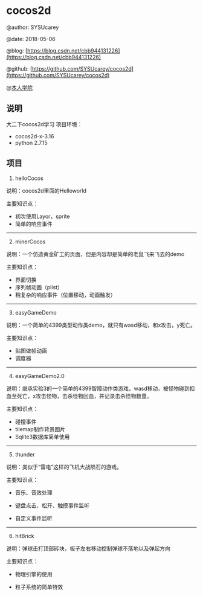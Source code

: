 # cocos2d

@author: SYSUcarey

@date: 2018-05-06

@blog: [https://blog.csdn.net/cbb944131226](https://blog.csdn.net/cbb944131226) 

@github: [https://github.com/SYSUcarey/cocos2d](https://github.com/SYSUcarey/cocos2d)

@[本人学院](http://sdcs.sysu.edu.cn/) 

## 说明

大二下cocos2d学习
项目环境：
-  cocos2d-x-3.16
-  python 2.7.15

## 项目

1. helloCocos

说明：cocos2d里面的Helloworld

主要知识点：

* 初次使用Layor，sprite
* 简单的响应事件

***

2. minerCocos

说明：一个仿造黄金矿工的页面，但是内容却是简单的老鼠飞来飞去的demo

主要知识点：
* 界面切换
* 序列帧动画（plist）
* 稍复杂的响应事件（位置移动，动画触发）

***
3. easyGameDemo

说明：一个简单的4399类型动作类demo，就只有wasd移动，和x攻击，y死亡。

主要知识点：
* 贴图做帧动画
* 调度器

***

4. easyGameDemo2.0

说明：继承实验3的一个简单的4399智障动作类游戏，wasd移动，被怪物碰到扣血至死亡，x攻击怪物，击杀怪物回血，并记录击杀怪物数量。

主要知识点：
* 碰撞事件
* tilemap制作背景图片
* Sqlite3数据库简单使用

***

5. thunder

说明：类似于“雷电”这样的飞机大战陨石的游戏。

主要知识点：
- 音乐、音效处理

- 键盘点击、松开、触摸事件监听

- 自定义事件监听

***

6. hitBrick

说明：弹球击打顶部砖块，板子左右移动控制弹球不落地以及弹起方向

主要知识点：
-  物理引擎的使用

- 粒子系统的简单特效

